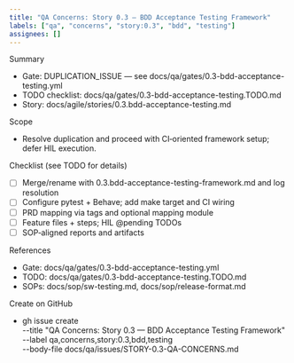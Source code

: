 ```yaml
---
title: "QA Concerns: Story 0.3 — BDD Acceptance Testing Framework"
labels: ["qa", "concerns", "story:0.3", "bdd", "testing"]
assignees: []
---
```


Summary
- Gate: DUPLICATION_ISSUE — see docs/qa/gates/0.3-bdd-acceptance-testing.yml
- TODO checklist: docs/qa/gates/0.3-bdd-acceptance-testing.TODO.md
- Story: docs/agile/stories/0.3.bdd-acceptance-testing.md

Scope
- Resolve duplication and proceed with CI‑oriented framework setup; defer HIL execution.

Checklist (see TODO for details)
- [ ] Merge/rename with 0.3.bdd-acceptance-testing-framework.md and log resolution
- [ ] Configure pytest + Behave; add make target and CI wiring
- [ ] PRD mapping via tags and optional mapping module
- [ ] Feature files + steps; HIL @pending TODOs
- [ ] SOP‑aligned reports and artifacts

References
- Gate: docs/qa/gates/0.3-bdd-acceptance-testing.yml
- TODO: docs/qa/gates/0.3-bdd-acceptance-testing.TODO.md
- SOPs: docs/sop/sw-testing.md, docs/sop/release-format.md

Create on GitHub
- gh issue create \
    --title "QA Concerns: Story 0.3 — BDD Acceptance Testing Framework" \
    --label qa,concerns,story:0.3,bdd,testing \
    --body-file docs/qa/issues/STORY-0.3-QA-CONCERNS.md

